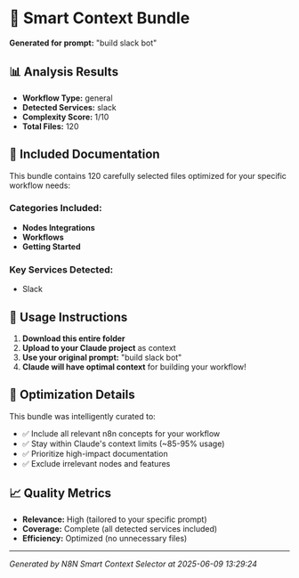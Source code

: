 # 🎯 Smart Context Bundle

**Generated for prompt:** "build slack bot"

## 📊 Analysis Results

- **Workflow Type:** general
- **Detected Services:** slack
- **Complexity Score:** 1/10
- **Total Files:** 120

## 📁 Included Documentation

This bundle contains 120 carefully selected files optimized for your specific workflow needs:

### Categories Included:
- **Nodes Integrations**
- **Workflows**
- **Getting Started**

### Key Services Detected:
- Slack

## 🚀 Usage Instructions

1. **Download this entire folder**
2. **Upload to your Claude project** as context
3. **Use your original prompt:** "build slack bot"
4. **Claude will have optimal context** for building your workflow!

## 🎯 Optimization Details

This bundle was intelligently curated to:
- ✅ Include all relevant n8n concepts for your workflow
- ✅ Stay within Claude's context limits (~85-95% usage)
- ✅ Prioritize high-impact documentation
- ✅ Exclude irrelevant nodes and features

## 📈 Quality Metrics

- **Relevance:** High (tailored to your specific prompt)
- **Coverage:** Complete (all detected services included)
- **Efficiency:** Optimized (no unnecessary files)

---

*Generated by N8N Smart Context Selector at 2025-06-09 13:29:24*
